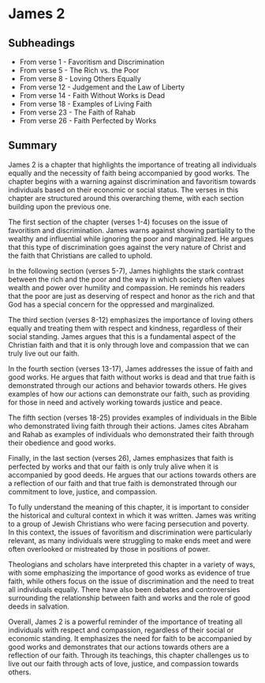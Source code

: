 # James 2

## Subheadings

* From verse 1 - Favoritism and Discrimination
* From verse 5 - The Rich vs. the Poor
* From verse 8 - Loving Others Equally
* From verse 12 - Judgement and the Law of Liberty
* From verse 14 - Faith Without Works is Dead
* From verse 18 - Examples of Living Faith
* From verse 23 - The Faith of Rahab
* From verse 26 - Faith Perfected by Works

## Summary

James 2 is a chapter that highlights the importance of treating all individuals equally and the necessity of faith being accompanied by good works. The chapter begins with a warning against discrimination and favoritism towards individuals based on their economic or social status. The verses in this chapter are structured around this overarching theme, with each section building upon the previous one.

The first section of the chapter (verses 1-4) focuses on the issue of favoritism and discrimination. James warns against showing partiality to the wealthy and influential while ignoring the poor and marginalized. He argues that this type of discrimination goes against the very nature of Christ and the faith that Christians are called to uphold.

In the following section (verses 5-7), James highlights the stark contrast between the rich and the poor and the way in which society often values wealth and power over humility and compassion. He reminds his readers that the poor are just as deserving of respect and honor as the rich and that God has a special concern for the oppressed and marginalized.

The third section (verses 8-12) emphasizes the importance of loving others equally and treating them with respect and kindness, regardless of their social standing. James argues that this is a fundamental aspect of the Christian faith and that it is only through love and compassion that we can truly live out our faith.

In the fourth section (verses 13-17), James addresses the issue of faith and good works. He argues that faith without works is dead and that true faith is demonstrated through our actions and behavior towards others. He gives examples of how our actions can demonstrate our faith, such as providing for those in need and actively working towards justice and peace.

The fifth section (verses 18-25) provides examples of individuals in the Bible who demonstrated living faith through their actions. James cites Abraham and Rahab as examples of individuals who demonstrated their faith through their obedience and good works.

Finally, in the last section (verses 26), James emphasizes that faith is perfected by works and that our faith is only truly alive when it is accompanied by good deeds. He argues that our actions towards others are a reflection of our faith and that true faith is demonstrated through our commitment to love, justice, and compassion.

To fully understand the meaning of this chapter, it is important to consider the historical and cultural context in which it was written. James was writing to a group of Jewish Christians who were facing persecution and poverty. In this context, the issues of favoritism and discrimination were particularly relevant, as many individuals were struggling to make ends meet and were often overlooked or mistreated by those in positions of power.

Theologians and scholars have interpreted this chapter in a variety of ways, with some emphasizing the importance of good works as evidence of true faith, while others focus on the issue of discrimination and the need to treat all individuals equally. There have also been debates and controversies surrounding the relationship between faith and works and the role of good deeds in salvation.

Overall, James 2 is a powerful reminder of the importance of treating all individuals with respect and compassion, regardless of their social or economic standing. It emphasizes the need for faith to be accompanied by good works and demonstrates that our actions towards others are a reflection of our faith. Through its teachings, this chapter challenges us to live out our faith through acts of love, justice, and compassion towards others.